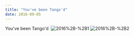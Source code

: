 ```yaml
---
title: "You've been Tango'd"
date: 2016-09-05 
---
```

You&#39;ve been Tango&#39;d ﻿
![2016%2B-%2B1](/k100-project/Photos/05-09-2016/2016%2B-%2B1)
![2016%2B-%2B2](/k100-project/Photos/05-09-2016/2016%2B-%2B2)